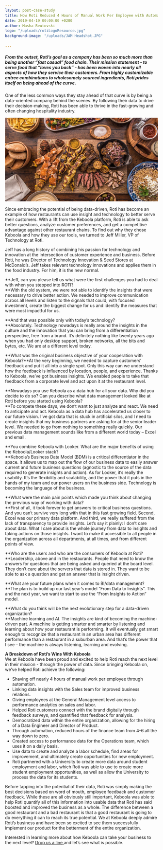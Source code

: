 ```yaml
---
layout: post-case-study
title: How Roti Reduced 4 Hours of Manual Work Per Employee with Automation.
date: 2019-04-19 00:00:00 +0200
author: Masha Reutovski
logo: "/uploads/rotiLogoResource.jpg"
background-image: "/uploads/JAM Headshot.JPG"

---
```

##### From the outset, Roti’s goal as a company has been so much more than being another “fast casual” food chain. Their mission statement - to serve food that “loves you back” - has been woven into nearly all aspects of how they service their customers. From highly customizable entree combinations to wholesomely sourced ingredients, Roti prides itself on being ahead of the curve.   
  
One of the less common ways they stay ahead of that curve is by being a data-oriented company behind the scenes. By following their data to drive their decision-making, Roti has been able to thrive in the fast-growing and often changing hospitality industry.

[![](/uploads/rollover-food2.jpg)](https://roti.com/)

Since embracing the potential of being data-driven, Roti has become an example of how restaurants can use insight and technology to better serve their customers. With a lift from the Keboola platform, Roti is able to ask better questions, analyze customer preferences, and get a competitive advantage against other restaurant chains. To find out why they chose Keboola and how they use our tools, we turned to Jeff Miller, VP of Technology at Roti.

Jeff has a long history of combining his passion for technology and innovation at the intersection of customer experience and business. Before Roti, he was Director of Technology Innovation & Seed Stores at McDonald’s. Jeff takes relevant technology innovations and applies them in the food industry. For him, it is the new normal.

**Jeff, can you please tell us what were the first challenges you had to deal with when you stepped into ROTI?  
**With the old system, we were not able to identify the insights that were necessary to drive better action. We needed to improve communication across all levels and listen to the signals that could, with focused investment, create the biggest change for us and identify the measures that were most impactful for us.

**And that was possible only with today’s technology?  
**Absolutely. Technology nowadays is really around the insights in the culture and the innovation that you can bring from a differentiation perspective, free from a brand. It’s definitely nothing like twenty years ago when you had only desktop support, broken networks, all the bits and bytes, etc. We are at a different level today.

**What was the original business objective of your cooperation with Keboola?**At the very beginning, we needed to capture customers‘ feedback and put it all into a single spot. Only this way can we understand how the feedback is influenced by location, people, and experience. Thanks to Keboola, we’ve got business insights. We enabled people to take that feedback from a corporate level and act upon it at the restaurant level.

**Nowadays you use Keboola as a data hub for all your data. Why did you decide to do so? Can you describe what data management looked like at Roti before you started using Keboola?  
**To compete these days, we don‘t want to just analyze and react. We need to anticipate and act. Keboola as a data hub has accelerated us closer to our future vision. I’ve got data that is stuck in artificial silos, and I need to create insights that my business partners are asking for at the senior leader level. We needed to go from nothing to something really quickly. Our previous data management sounds like from a different world today – Excel and email.

**You combine Keboola with Looker. What are the major benefits of using the Keboola/Looker stack?  
**Keboola’s Business Data Model (BDM) is a critical differentiator in the space. It allows us to map out the flow of our business data to easily answer current and future business questions (agnostic to the source of the data required to generate insights and action). As for Looker, it‘s really the usability. It‘s the flexibility and scalability, and the power that it puts in the hands of my team and our power users on the business side. Technology is becoming the language of the business.

**What were the main pain points which made you think about changing the previous way of working with data?  
**First of all, it took forever to get answers to critical business questions. And you can‘t survive very long with that in this fast growing field. Second, Excel was our primary data platform. And third, we really suffered from the lack of transparency to provide insights. Let’s say it plainly: I don’t care about data. What I care about is the whole journey from data to insights and taking actions on those insights. I want to make it accessible to all people in the organization across all departments, at all times, and from different points of view.

**Who are the users and who are the consumers of Keboola at Roti?  
**Leadership, above and in the restaurants. People that need to know the answers for questions that are being asked and queried at the board level. They don’t care about the servers that data is stored in. They want to be able to ask a question and get an answer that is insight driven.

**What are your future plans when it comes to BI/data management?  
**The plan is to build up our last year’s model “From Data to Insights”. This and the next year, we want to start to use the “From Insights to Action“ model.

**What do you think will be the next evolutionary step for a data-driven organization?  
**Machine learning and AI. The insights are kind of becoming the machine-driven part. A machine is getting smarter and smarter by listening and learning about how your restaurant is performing. It will eventually get smart enough to recognize that a restaurant in an urban area has different performance than a restaurant in a suburban area. And that’s the power that I see – the machine is always listening, learning and evolving.

**A Breakdown of Roti’s Wins With Keboola**  
We at Keboola have been proud and excited to help Roti reach the next level in their mission - through the power of data. Since bringing Keboola on, we’ve helped Roti achieve the following:

* Shaving off nearly 4 hours of manual work per employee through automation.
* Linking data insights with the Sales team for improved business relations.
* Giving employees at the General Management level access to performance analytics on sales and labor.
* Helped Roti customers connect with the brand digitally through feedback surveys, and quantified that feedback for analysis.
* Democratized data within the entire organization, allowing for the hiring of a Data Engineer and Director of Product.
* Through automation, reduced hours of the finance team from 4-6 all the way down to zero.
* Created access to performance data for the Operations team, which uses it on a daily basis.
* Use data to create and analyze a labor schedule, find areas for improvement, and ultimately create opportunities for new employment.
* Roti partnered with a University to create more data around student employment and labor, which Roti was able to use to create more student employment opportunities, as well as allow the University to process the data for its students.

Before tapping into the potential of their data, Roti was simply making the best decisions based on word of mouth, employee feedback and customer feedback. While these are all obviously still important, Keboola was able to help Roti quantify all of this information into usable data that Roti has said boosted and improved the business as a whole. The difference between a good restaurant and a bad restaurant is that a good restaurant is going to do everything it can to reach its true potential. We at Keboola deeply admire Roti’s business and have been so excited to see them successfully implement our product for the betterment of the entire organization.

Interested in learning more about how Keboola can take your business to the next level? [Drop us a line ](https://keboola.drift.click/88e6ae2f-18d0-4872-9250-183cbe01eba8)and let’s see what is possible.